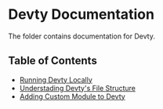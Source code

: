 # Devty Documentation

The folder contains documentation for Devty.

## Table of Contents

- [Running Devty Locally](INSTALLATION.md)
- [Understading Devty's File Structure](UNDERSTANDING_FILE_STRUCTURE.md)
- [Adding Custom Module to Devty](ADDING_CUSTOM_MODULE.md)
